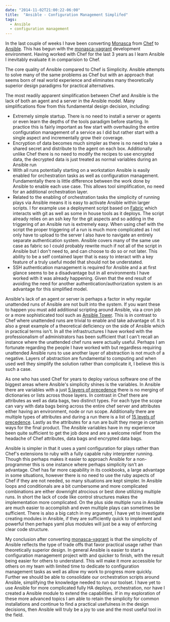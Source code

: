 ```yaml
---
date: "2014-11-02T21:00:22-06:00"
title:  "Ansible - Configuration Management Simplifed"
tags:
  - Ansible
  - configuration management
---
```

In the last couple of weeks I have been converting [Monasca](https://wiki.openstack.org/wiki/Monasca) from [Chef](https://www.getchef.com/)
to [Ansible](http://www.ansible.com/).
This has begun with the [monasca-vagrant](https://github.com/stackforge/monasca-vagrant) development environment. Having worked with
Chef for the last 3 years as I learn Ansible I inevitably evaluate it in comparision to Chef.  

The core quality of Ansible compared to Chef is Simplicity. Ansible attempts to solve many of the same problems as Chef but with an
approach that seems born of real world experience and eliminates many theoretically superior design paradigms for practical alternatives.

The most readily apparent simplification between Chef and Ansible is the lack of both an agent and a server in the Ansible model.
Many simplifications flow from this fundamental design decision, including:

- Extremely simple startup. There is no need to install a server or agents or even learn the depths of the tools paradigm before starting. In
practice this is fairly important as few start with overhauling the entire configuration management of a service as I did but rather
start with a single aspect and incrementally grow their coverage.
- Encryption of data becomes much simpler as there is no need to take a shared secret and distribute to
the agent on each box. Additionally unlike Chef there is no need to modify the recipes to use encrypted data, the decrypted data
is just treated as normal variables during an Ansible run
- With all runs potentially starting on a workstation Ansible is easily enabled for orchestration tasks as well as configuration management.
Fundamentally there is little difference between the work done by Ansible to enable each use case. This allows tool simplification, no need for an additional
orchestration layer.
- Related to the enabling of orchestration tasks the simplicity of running plays via Ansible means it is easy to activate Ansible
within larger scripts. I for example use a deployment script based on [Fabric](http://www.fabfile.org/en/latest/) which interacts with
git as well as some in house tools as it deploys. The script already relies on an ssh key for the git aspects and so adding in the
triggering of an Ansible run is extremely easy. When using chef with the script the proper triggering of a run is much more
complicated as I not only have to upload to the server I also have to navigate an entirely separate authentication system. Ansible covers
many of the same use case as fabric so I could probably rewrite much if not all of the script in Ansible but I don't need to,
and can choose to do so or not later. This ability to be a self contained layer that is easy to interact with a key feature of a truly
useful model that should not be understated.
- SSH authentication management is required for Ansible and a at first glance seems to be a disadvantage but in all environments
I have worked with it was already happening. Given that the end result of avoiding the need for another authentication/authorization
system is an advantage for this simplified model.

Ansible's lack of an agent or server is perhaps a factor in why regular unattended runs of Ansible are not built into the system.
If you want these to happen you must add additional
scripting around Ansible, via a cron job or a more sophisticated tool such as [Ansible Tower](http://www.ansible.com/tower). This
is in contrast to Chef where unattended runs are trivial to enable and take advantage of. It is also a
great example of a theoretical deficiency on the side of Ansible which in practical terms isn't. In all the infrastructures I have
worked with the professionalism of administrators has been sufficient that I can't recall an instance where the unattended chef runs were
actually useful. Perhaps I am fortunate regarding the people I have worked with but regardless requiring unattended Ansible runs to use
another layer of abstraction is not much of a negative. Layers of abstraction are fundamental to computing and when used well they simplify
the solution rather than complicate it, I believe this is such a case.

As one who has used Chef for years to deploy various software one of the biggest areas where Ansible's simplicity shines is the variables.
In Ansible there are variables with a just
[5 layers of precedence](http://docs.ansible.com/playbooks_variables.html#variable-precedence-where-should-i-put-a-variable)
there is no merging of dictionaries or lists across those layers. In contrast in Chef there are attributes as well as data bags, two distinct types.
For each type the scope can vary with data bags being across the entire chef server and attributes either having an environment, node or run scope.
Additionally there are multiple types of attributes and during a run there is a list of
[15 levels of precedence](https://docs.getchef.com/chef_overview_attributes.html#attribute-precedence). Lastly as the attributes for a run are built
they merge in certain ways for the final product. The Ansible variables have in my experience been quite sufficient to get the job done and are
a welcome relief from the headache of Chef attributes, data bags and encrypted data bags.

Ansible is simpler in that it uses a yaml configuration for plays rather than Chef's extensions to ruby with a fully capable ruby interpreter
running. Though this perhaps makes it easier to approach Ansible for a non-programmer this is one instance where perhaps simplicity isn't an advantage.
Chef has far more capability in its cookbooks, a large advantage in some situations, however there is no need to use the ruby aspects of Chef if they are not needed,
so many situations are kept simpler. In Ansible loops and conditionals are a bit cumbersome and more complicated combinations are either downright atrocious
or best done utilizing multiple runs. In short the lack of code like control structures makes the implementation more complicated. On
the plus side multiple runs in Ansible are much easier to accomplish and even multiple plays can sometimes be sufficient. There is also a big catch in my argument,
I have yet to investigate creating modules in Ansible, if they are sufficiently quick to implement and powerful then perhaps yaml plus modules will just be
a way of enforcing clear code structure.

My conclusion after converting [monasca-vagrant](https://github.com/stackforge/monasca-vagrant) is that the simplicity of Ansible reflects the type of
trade offs that favor practical usage rather than theoretically superior design. In general Ansible is easier to start a configuration management project
with and quicker to finish, with the result being easier for others to understand. This will make it more accessible for others on my team with
limited time to dedicate to configuration management tasks as well as allow my work to progress more quickly. Further we should be able to consolidate
our orchestration scripts around Ansible, simplifying the knowledge needed to run our toolset.
I have yet to use Ansible for more complicated fully HA deploys, orchestration, nor have I created a Ansible module to extend the capabilities. If in my exploration
of these more advanced topics I am able to retain the simplicity for common installations and continue to find a practical usefulness in the design
decisions, then Ansible will truly be a joy to use and the most useful tool in the field.
